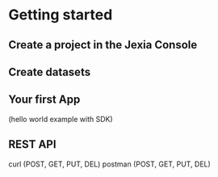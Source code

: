# Getting started

## Create a project in the Jexia Console

## Create datasets

## Your first App
(hello world example with SDK)

## REST API
  curl (POST, GET, PUT, DEL)
  postman (POST, GET, PUT, DEL)
  


